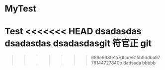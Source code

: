 # MyTest
Test
<<<<<<< HEAD
dsadasdas
dsadasdas
dsadasdasgit
符官正
git
=======

>>>>>>> 689e698fe1a7dfcde615b9ddba9778144727840b
dadsada
bbbbb